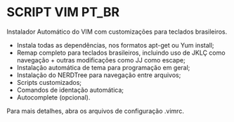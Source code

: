 # SCRIPT VIM PT_BR

Instalador Automático do VIM com customizações para teclados brasileiros.

- Instala todas as dependências, nos formatos apt-get ou Yum install;
- Remap completo para teclados brasileiros, incluindo uso de JKLÇ como navegação + outras modificações como JJ como escape;
- Instalação automática de tema para programação em geral;
- Instalação do NERDTree para navegação entre arquivos;
- Scripts customizados;
- Comandos de identação automática;
- Autocomplete (opcional).

Para mais detalhes, abra os arquivos de configuração .vimrc.
